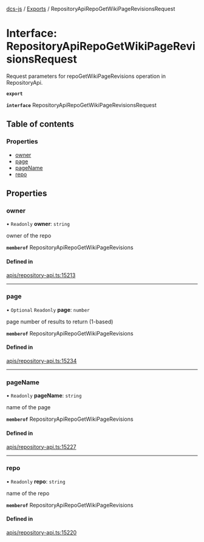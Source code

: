 [dcs-js](../README.md) / [Exports](../modules.md) / RepositoryApiRepoGetWikiPageRevisionsRequest

# Interface: RepositoryApiRepoGetWikiPageRevisionsRequest

Request parameters for repoGetWikiPageRevisions operation in RepositoryApi.

**`export`**

**`interface`** RepositoryApiRepoGetWikiPageRevisionsRequest

## Table of contents

### Properties

- [owner](RepositoryApiRepoGetWikiPageRevisionsRequest.md#owner)
- [page](RepositoryApiRepoGetWikiPageRevisionsRequest.md#page)
- [pageName](RepositoryApiRepoGetWikiPageRevisionsRequest.md#pagename)
- [repo](RepositoryApiRepoGetWikiPageRevisionsRequest.md#repo)

## Properties

### <a id="owner" name="owner"></a> owner

• `Readonly` **owner**: `string`

owner of the repo

**`memberof`** RepositoryApiRepoGetWikiPageRevisions

#### Defined in

[apis/repository-api.ts:15213](https://github.com/unfoldingWord/dcs-js/blob/b29eb7a/apis/repository-api.ts#L15213)

___

### <a id="page" name="page"></a> page

• `Optional` `Readonly` **page**: `number`

page number of results to return (1-based)

**`memberof`** RepositoryApiRepoGetWikiPageRevisions

#### Defined in

[apis/repository-api.ts:15234](https://github.com/unfoldingWord/dcs-js/blob/b29eb7a/apis/repository-api.ts#L15234)

___

### <a id="pagename" name="pagename"></a> pageName

• `Readonly` **pageName**: `string`

name of the page

**`memberof`** RepositoryApiRepoGetWikiPageRevisions

#### Defined in

[apis/repository-api.ts:15227](https://github.com/unfoldingWord/dcs-js/blob/b29eb7a/apis/repository-api.ts#L15227)

___

### <a id="repo" name="repo"></a> repo

• `Readonly` **repo**: `string`

name of the repo

**`memberof`** RepositoryApiRepoGetWikiPageRevisions

#### Defined in

[apis/repository-api.ts:15220](https://github.com/unfoldingWord/dcs-js/blob/b29eb7a/apis/repository-api.ts#L15220)
